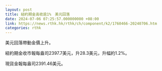 ```yaml
---
layout: post
title: 紐約期金高收逾1%　美元回落
date: 2024-07-06 07:25:57.000000000 +08:00
link: https://news.rthk.hk/rthk/ch/component/k2/1760466-20240706.htm
categories: rthk
---
```


美元回落帶動金價上升。

紐約期金收市報每盎司2397.7美元，升28.3美元，升幅約1.2%。

現貨金報每盎司2391.46美元。
